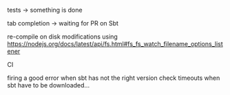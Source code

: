 
tests -> something is done

tab completion -> waiting for PR on Sbt

re-compile on disk modifications using https://nodejs.org/docs/latest/api/fs.html#fs_fs_watch_filename_options_listener

CI

firing a good error when sbt has not the right version
check timeouts when sbt have to be downloaded...
